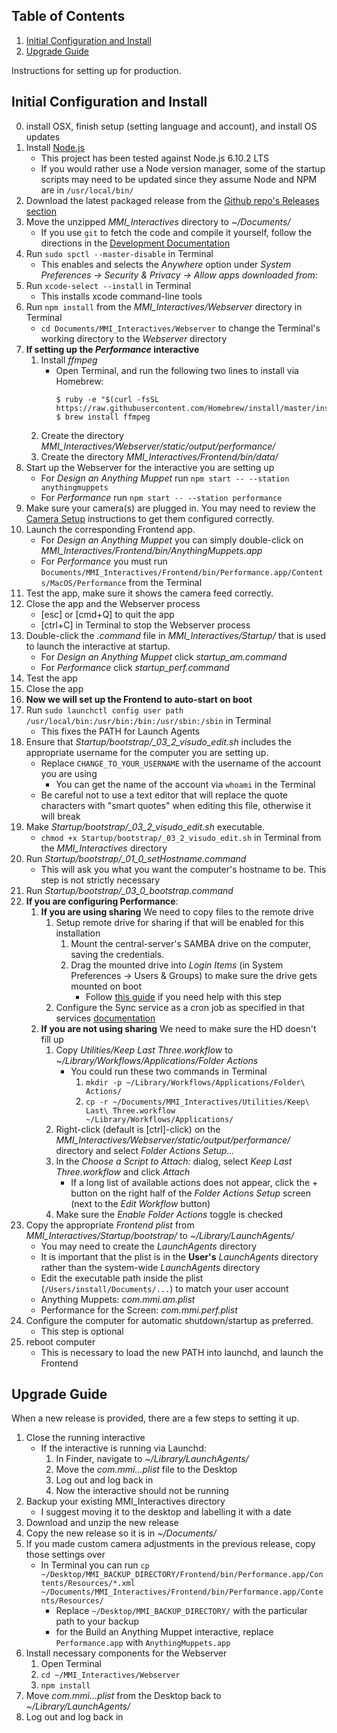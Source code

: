 ## Table of Contents

1. [Initial Configuration and Install](initial_configuration_and_install)
2. [Upgrade Guide](upgrade_guide)

Instructions for setting up for production.

## Initial Configuration and Install

0. install OSX, finish setup (setting language and account), and install OS updates
0. Install [Node.js](https://nodejs.org/en/download/)
   - This project has been tested against Node.js 6.10.2 LTS
   - If you would rather use a Node version manager, 
     some of the startup scripts may need to be updated 
     since they assume Node and NPM are in `/usr/local/bin/`
0. Download the latest packaged release from the [Github repo's Releases section](https://github.com/wearecollins/MMI_Interactives/releases)
0. Move the unzipped *MMI_Interactives* directory to *~/Documents/*
   * If you use `git` to fetch the code and compile it yourself, follow the directions in the [Development Documentation](Development.md)
0. Run `sudo spctl --master-disable` in Terminal
   * This enables and selects the _Anywhere_ option under 
     _System Preferences -> Security & Privacy -> Allow apps downloaded from:_
0. Run `xcode-select --install` in Terminal
   * This installs xcode command-line tools
0. Run `npm install` from the *MMI_Interactives/Webserver* directory in Terminal
   * `cd Documents/MMI_Interactives/Webserver` to change the Terminal's working directory to the _Webserver_ directory
0. **If setting up the _Performance_ interactive**
   1. Install _ffmpeg_
      - Open Terminal, and run the following two lines to install via Homebrew:
        ```
        $ ruby -e "$(curl -fsSL https://raw.githubusercontent.com/Homebrew/install/master/install)"
        $ brew install ffmpeg
        ```
   1. Create the directory _MMI_Interactives/Webserver/static/output/performance/_
   1. Create the directory _MMI_Interactives/Frontend/bin/data/_
0. Start up the Webserver for the interactive you are setting up
   * For _Design an Anything Muppet_ run `npm start -- --station anythingmuppets`
   * For _Performance_ run `npm start -- --station performance`
0. Make sure your camera(s) are plugged in. You may need to review the [Camera Setup](Frontend/README.md#setup-cameras) instructions to get them configured correctly.
0. Launch the corresponding Frontend app.
   * For _Design an Anything Muppet_ you can simply double-click on _MMI_Interactives/Frontend/bin/AnythingMuppets.app_
   * For _Performance_ you must run `Documents/MMI_Interactives/Frontend/bin/Performance.app/Contents/MacOS/Performance` from the Terminal
0. Test the app, make sure it shows the camera feed correctly.
0. Close the app and the Webserver process
   * [esc] or [cmd+Q] to quit the app
   * [ctrl+C] in Terminal to stop the Webserver process
0. Double-click the _.command_ file in *MMI_Interactives/Startup/* that is used to launch the interactive at startup.
   * For _Design an Anything Muppet_ click *startup_am.command*
   * For _Performance_ click *startup_perf.command*
0. Test the app
0. Close the app
0. **Now we will set up the Frontend to auto-start on boot**
0. Run `sudo launchctl config user path /usr/local/bin:/usr/bin:/bin:/usr/sbin:/sbin` in Terminal
   - This fixes the PATH for Launch Agents
0. Ensure that *Startup/bootstrap/_03_2_visudo_edit.sh* includes the appropriate username for the computer you are setting up.
   * Replace `CHANGE_TO_YOUR_USERNAME` with the username of the account you are using
     - You can get the name of the account via `whoami` in the Terminal
   * Be careful not to use a text editor that will replace the quote characters with "smart quotes" when editing this file, otherwise it will break
0. Make *Startup/bootstrap/_03_2_visudo_edit.sh* executable.
   * `chmod +x Startup/bootstrap/_03_2_visudo_edit.sh` in Terminal from the *MMI_Interactives* directory
0. Run *Startup/bootstrap/_01_0_setHostname.command*
   * This will ask you what you want the computer's hostname to be. This step is not strictly necessary
0. Run *Startup/bootstrap/_03_0_bootstrap.command*
0. **If you are configuring Performance**:
   1. **If you are using sharing** We need to copy files to the remote drive
      1. Setup remote drive for sharing if that will be enabled for this installation
         1. Mount the central-server's SAMBA drive on the computer, saving the credentials.
         1. Drag the mounted drive into _Login Items_ (in System Preferences -> Users & Groups) to make sure the drive gets mounted on boot
            * Follow [this guide](https://www.tekrevue.com/tip/automatically-connect-network-drive/) if you need help with this step
      1. Configure the Sync service as a cron job as specified in that services [documentation](Sync/README.md#setup)
   1. **If you are not using sharing** We need to make sure the HD doesn't fill up
      1. Copy *Utilities/Keep Last Three.workflow* to *~/Library/Workflows/Applications/Folder Actions*
         * You could run these two commands in Terminal
           1. `mkdir -p ~/Library/Workflows/Applications/Folder\ Actions/` 
           1. `cp -r ~/Documents/MMI_Interactives/Utilities/Keep\ Last\ Three.workflow ~/Library/Workflows/Applications/`
      1. Right-click (default is [ctrl]-click) on the *MMI_Interactives/Webserver/static/output/performance/* directory and select _Folder Actions Setup..._
      1. In the _Choose a Script to Attach:_ dialog, select _Keep Last Three.workflow_ and click _Attach_
         * If a long list of available actions does not appear, click the + button on the right half of the _Folder Actions Setup_ screen (next to the _Edit Workflow_ button)
      1. Make sure the _Enable Folder Actions_ toggle is checked
0. Copy the appropriate _Frontend plist_ from *MMI_Interactives/Startup/bootstrap/* to _~/Library/LaunchAgents/_
   - You may need to create the _LaunchAgents_ directory
   - It is important that the plist is in the **User's** _LaunchAgents_ directory rather than the system-wide _LaunchAgents_ directory
   - Edit the executable path inside the plist (`/Users/install/Documents/...`) to match your user account
   - Anything Muppets: _com.mmi.am.plist_
   - Performance for the Screen: _com.mmi.perf.plist_
0. Configure the computer for automatic shutdown/startup as preferred.
   - This step is optional
0. reboot computer
   - This is necessary to load the new PATH into launchd, and launch the Frontend


## Upgrade Guide

When a new release is provided, there are a few steps to setting it up.

1. Close the running interactive
   * If the interactive is running via Launchd:
     1. In Finder, navigate to _~/Library/LaunchAgents/_
     2. Move the _com.mmi...plist_ file to the Desktop
     3. Log out and log back in
     4. Now the interactive should not be running
2. Backup your existing MMI_Interactives directory
   * I suggest moving it to the desktop and labelling it with a date
3. Download and unzip the new release
4. Copy the new release so it is in _~/Documents/_
5. If you made custom camera adjustments in the previous release, copy those settings over
   * In Terminal you can run `cp ~/Desktop/MMI_BACKUP_DIRECTORY/Frontend/bin/Performance.app/Contents/Resources/*.xml ~/Documents/MMI_Interactives/Frontend/bin/Performance.app/Contents/Resources/`
     - Replace `~/Desktop/MMI_BACKUP_DIRECTORY/` with the particular path to your backup
     - for the Build an Anything Muppet interactive, replace `Performance.app` with `AnythingMuppets.app`
6. Install necessary components for the Webserver
   1. Open Terminal
   2. `cd ~/MMI_Interactives/Webserver`
   3. `npm install`
7. Move _com.mmi...plist_ from the Desktop back to _~/Library/LaunchAgents/_
8. Log out and log back in
